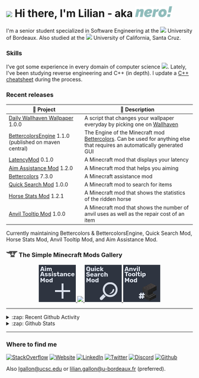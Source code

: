 <h1> <img src="https://emojis.slackmojis.com/emojis/images/1531849430/4246/blob-sunglasses.gif?1531849430" width="30"/> Hi there, I'm Lilian - aka <img src="https://github.com/N3ROO/N3ROO/raw/master/nero_animated_small_transparent_crop.gif" width="100"/> </h1>

I'm a senior student specialized in Software Engineering at the <img src="https://image.flaticon.com/icons/svg/197/197560.svg" width="13"/> University of Bordeaux. Also studied at the <img src="https://image.flaticon.com/icons/svg/197/197484.svg" width="13"/> University of California, Santa Cruz.

<h3> Skills </h3>

I’ve got some experience in every domain of computer science <img src="https://media.giphy.com/media/WUlplcMpOCEmTGBtBW/giphy.gif" width="23">. Lately, I've been studying reverse engineering and C++ (in depth). I update a [C++ cheatsheet](https://github.com/N3ROO/Cheatsheets/blob/master/cpp.md) during the process.

<h3> Recent releases </h3>

| 🎁 Project | 📝 Description |
|----|----|
| [Daily Wallhaven Wallpaper](https://github.com/N3ROO/Daily-Wallhaven-Wallpaper) 1.0.0 | A script that changes your wallpaper everyday by picking one on [Wallhaven]([W](https://wallhaven.cc/)) |
| [BettercolorsEngine](https://github.com/N3ROO/BettercolorsEngine) 1.1.0 (published on maven central) | The Engine of the Minecraft mod [Bettercolors](https://github.com/N3ROO/Bettercolors). Can be used for anything else that requires an automatically generated GUI  |
| [LatencyMod](https://github.com/N3ROO/LatencyMod) 0.1.0 | A Minecraft mod that displays your latency |
| [Aim Assistance Mod](https://github.com/N3ROO/AimAssistanceMod) 1.2.0 | A Minecraft mod that helps you aiming |
| [Bettercolors](https://github.com/N3ROO/Bettercolors) 7.3.0 | A Minecraft assistance mod
| [Quick Search Mod](https://github.com/N3ROO/QuickSearchMod) 1.0.0 | A Minecraft mod to search for items
| [Horse Stats Mod](https://github.com/N3ROO/HorseStatsMod) 1.2.1 | A Minecraft mod that shows the statistics of the ridden horse
| [Anvil Tooltip Mod](https://github.com/N3ROO/AnvilTooltipMod) 1.0.0 | A Minecraft mod that shows the number of anvil uses as well as the repair cost of an item

Currently maintaining Bettercolors & BettercolorsEngine, Quick Search Mod, Horse Stats Mod, Anvil Tooltip Mod, and Aim Assistance Mod.

<h3> <img src="https://github.com/N3ROO/N3ROO/raw/master/curseforge_png.png" width="30"/> The Simple Minecraft Mods Gallery </h3>

<p style="text-align:center">
  <a href="https://www.curseforge.com/minecraft/mc-mods/aim-assistance"> <img src="https://github.com/N3ROO/AimAssistanceMod/raw/MC_1.16.3/.github/images/aimassistancemod.png"> </a>
  <a href="https://www.curseforge.com/minecraft/mc-mods/horse-statistics"> <img src="https://github.com/N3ROO/HorseStatsMod/raw/MC_1.16.3/.github/resources/horsestatsmod.png"> </a>
  <a href="https://www.curseforge.com/minecraft/mc-mods/quick-search"> <img src="https://github.com/N3ROO/QuickSearchMod/raw/MC_1.16.3/.github/resources/quicksearch.png"> </a>
  <a href="https://www.curseforge.com/minecraft/mc-mods/anvil-tooltip-mod"> <img src="https://github.com/N3ROO/AnvilTooltipMod/raw/MC_1.16.3/.github/resources/anviltooltipmod.png"> </a>
</p>

---

<details>
  <summary>:zap: Recent Github Activity</summary>

<!--START_SECTION:activity-->
1. 🗣 Commented on [#13](https://github.com/N3ROO/M2-Workshops/issues/13) in [N3ROO/M2-Workshops](https://github.com/N3ROO/M2-Workshops)
2. ❗️ Opened issue [#13](https://github.com/N3ROO/M2-Workshops/issues/13) in [N3ROO/M2-Workshops](https://github.com/N3ROO/M2-Workshops)
3. ❗️ Opened issue [#12](https://github.com/N3ROO/M2-Workshops/issues/12) in [N3ROO/M2-Workshops](https://github.com/N3ROO/M2-Workshops)
4. ❗️ Opened issue [#11](https://github.com/N3ROO/M2-Workshops/issues/11) in [N3ROO/M2-Workshops](https://github.com/N3ROO/M2-Workshops)
5. ❗️ Opened issue [#10](https://github.com/N3ROO/M2-Workshops/issues/10) in [N3ROO/M2-Workshops](https://github.com/N3ROO/M2-Workshops)
<!--END_SECTION:activity-->

</details>

<details>
  <summary>:zap: Github Stats</summary>
<br>

![bio](https://github-readme-stats.vercel.app/api?username=N3ROO&show_icons=true&hide_title=true)

![lang](https://github-readme-stats.vercel.app/api/top-langs/?username=N3ROO&layout=compact&hide=jupyter%20notebook)

</details>

---


<h3> Where to find me </h3>

<p>
<a href="https://stackoverflow.com/users/8811838/nero?tab=profile" target="_blank"><img alt="StackOverflow" src="https://img.shields.io/badge/StackOverflow-%23F48024.svg?&style=for-the-badge&logo=StackOverflow&logoColor=white" /></a>
<a href="https://nero.dev" target="_blank"><img alt="Website" src="https://img.shields.io/badge/nero.dev-%234C566A.svg?&style=for-the-badge&logo=microsoft-edge&logoColor=white" /></a>
<a href="https://www.linkedin.com/in/lilian-gallon" target="_blank"><img alt="LinkedIn" src="https://img.shields.io/badge/linkedin-%230077B5.svg?&style=for-the-badge&logo=linkedin&logoColor=white" /></a>
<a href="https://twitter.com/LilianSurf" target="_blank"><img alt="Twitter" src="https://img.shields.io/badge/twitter-%231DA1F2.svg?&style=for-the-badge&logo=twitter&logoColor=white" /></a>
<a href="https://discordapp.com/users/76281566866706432" target="_blank"><img alt="Discord" src="https://img.shields.io/badge/discord-%237289DA.svg?&style=for-the-badge&logo=discord&logoColor=white" /></a>
<a href="https://github.com/N3ROO" target="_blank"><img alt="Github" src="https://img.shields.io/badge/GitHub-%2312100E.svg?&style=for-the-badge&logo=Github&logoColor=white" /></a>
</p>

Also lgallon@ucsc.edu or lilian.gallon@u-bordeaux.fr (preferred).
